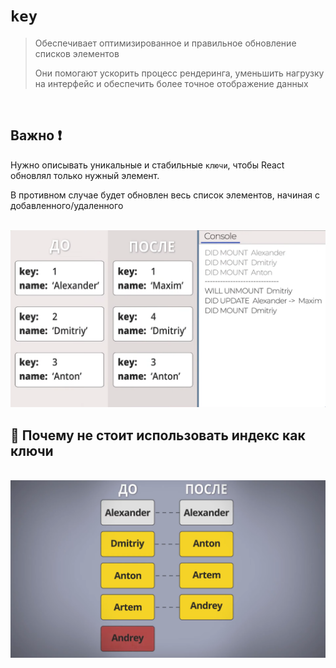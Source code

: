 # `key`
> Обеспечивает оптимизированное и правильное обновление списков элементов
> 
> Они помогают ускорить процесс рендеринга, уменьшить нагрузку на интерфейс и обеспечить более точное отображение данных

<br>

## Важно ❗

Нужно описывать уникальные и стабильные `ключи`, чтобы React обновлял только нужный элемент. 

В противном случае будет обновлен весь список элементов, начиная с добавленного/удаленного 

<br>

<img src="./img/1.png" style="width: 600px; text-align: center;">

<br>

## 🚩 Почему не стоит использовать индекс как ключи

<br>

<img src="./img/2.png" style="width: 600px; text-align: center;">
